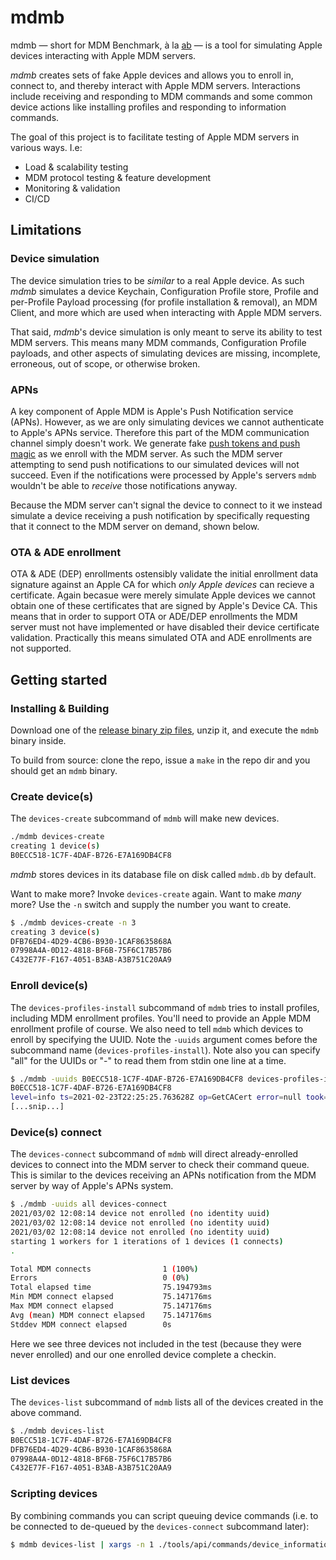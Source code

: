 # mdmb

mdmb — short for MDM Benchmark, à la [ab](https://httpd.apache.org/docs/2.4/programs/ab.html) — is a tool for simulating Apple devices interacting with Apple MDM servers.

*mdmb* creates sets of fake Apple devices and allows you to enroll in, connect to, and thereby interact with Apple MDM servers. Interactions include receiving and responding to MDM commands and some common device actions like installing profiles and responding to information commands.

The goal of this project is to facilitate testing of Apple MDM servers in various ways. I.e:

  - Load & scalability testing
  - MDM protocol testing & feature development
  - Monitoring & validation
  - CI/CD

## Limitations

### Device simulation

The device simulation tries to be *similar* to a real Apple device. As such *mdmb* simulates a device Keychain, Configuration Profile store, Profile and per-Profile Payload processing (for profile installation & removal), an MDM Client, and more which are used when interacting with Apple MDM servers.

That said, *mdmb*'s device simulation is only meant to serve its ability to test MDM servers. This means many MDM commands, Configuration Profile payloads, and other aspects of simulating devices are missing, incomplete, erroneous, out of scope, or otherwise broken.

### APNs

A key component of Apple MDM is Apple's Push Notification service (APNs). However, as we are only simulating devices we cannot authenticate to Apple's APNs service. Therefore this part of the MDM communication channel simply doesn't work. We generate fake [push tokens and push magic](https://developer.apple.com/documentation/devicemanagement/tokenupdaterequest?language=objc) as we enroll with the MDM server. As such the MDM server attempting to send push notifications to our simulated devices will not succeed. Even if the notifications were processed by Apple's servers `mdmb` wouldn't be able to *receive* those notifications anyway.

Because the MDM server can't signal the device to connect to it we instead simulate a device receiving a push notification by specifically requesting that it connect to the MDM server on demand, shown below.

### OTA & ADE enrollment

OTA & ADE (DEP) enrollments ostensibly validate the initial enrollment data signature against an Apple CA for which *only Apple devices* can recieve a certificate. Again becasue were merely simulate Apple devices we cannot obtain one of these certificates that are signed by Apple's Device CA. This means that in order to support OTA or ADE/DEP enrollments the MDM server must not have implemented or have disabled their device certificate validation. Practically this means simulated OTA and ADE enrollments are not supported.

## Getting started

### Installing & Building

Download one of the [release binary zip files](https://github.com/jessepeterson/mdmb/releases), unzip it, and execute the `mdmb` binary inside.

To build from source: clone the repo, issue a `make` in the repo dir and you should get an `mdmb` binary.

### Create device(s)

The `devices-create` subcommand of `mdmb` will make new devices.

```bash
./mdmb devices-create
creating 1 device(s)
B0ECC518-1C7F-4DAF-B726-E7A169DB4CF8
```

*mdmb* stores devices in its database file on disk called `mdmb.db` by default.

Want to make more? Invoke `devices-create` again. Want to make *many* more? Use the `-n` switch and supply the number you want to create.

```bash
$ ./mdmb devices-create -n 3
creating 3 device(s)
DFB76ED4-4D29-4CB6-B930-1CAF8635868A
07998A4A-0D12-4818-BF6B-75F6C17B57B6
C432E77F-F167-4051-B3AB-A3B751C20AA9
```

### Enroll device(s)

The `devices-profiles-install` subcommand of `mdmb` tries to install profiles, including MDM enrollment profiles. You'll need to provide an Apple MDM enrollment profile of course. We also need to tell `mdmb` which devices to enroll by specifying the UUID. Note the `-uuids` argument comes before the subcommand name (`devices-profiles-install`). Note also you can specify "all" for the UUIDs or "-" to read them from stdin one line at a time.

```bash
$ ./mdmb -uuids B0ECC518-1C7F-4DAF-B726-E7A169DB4CF8 devices-profiles-install -f enroll.mobileconfig 
B0ECC518-1C7F-4DAF-B726-E7A169DB4CF8
level=info ts=2021-02-23T22:25:25.763628Z op=GetCACert error=null took=66.028014ms
[...snip...]
```

### Device(s) connect

The `devices-connect` subcommand of `mdmb` will direct already-enrolled devices to connect into the MDM server to check their command queue. This is similar to the devices receiving an APNs notification from the MDM server by way of Apple's APNs system.

```bash
$ ./mdmb -uuids all devices-connect
2021/03/02 12:08:14 device not enrolled (no identity uuid)
2021/03/02 12:08:14 device not enrolled (no identity uuid)
2021/03/02 12:08:14 device not enrolled (no identity uuid)
starting 1 workers for 1 iterations of 1 devices (1 connects)
.

Total MDM connects                1 (100%)
Errors                            0 (0%)
Total elapsed time                75.194793ms
Min MDM connect elapsed           75.147176ms
Max MDM connect elapsed           75.147176ms
Avg (mean) MDM connect elapsed    75.147176ms
Stddev MDM connect elapsed        0s
```

Here we see three devices not included in the test (because they were never enrolled) and our one enrolled device complete a checkin.

### List devices

The `devices-list` subcommand of `mdmb` lists all of the devices created in the above command.

```bash
$ ./mdmb devices-list
B0ECC518-1C7F-4DAF-B726-E7A169DB4CF8
DFB76ED4-4D29-4CB6-B930-1CAF8635868A
07998A4A-0D12-4818-BF6B-75F6C17B57B6
C432E77F-F167-4051-B3AB-A3B751C20AA9
```

### Scripting devices

By combining commands you can script queuing device commands (i.e. to be connected to de-queued by the `devices-connect` subcommand later):

```bash
$ mdmb devices-list | xargs -n 1 ./tools/api/commands/device_information
```
